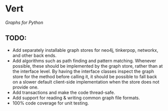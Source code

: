 # Vert
*Graphs for Python*
 
## TODO:

* Add separately installable graph stores for neo4j, tinkerpop, networkx, and 
  other back ends.
* Add algorithms such as path finding and pattern matching. Whenever possible,
  these should be implemented by the graph store, rather than at the interface 
  level. By having the interface classes inspect the graph store for the method
  before calling it, it should be possible to fall back on a slower default 
  client-side implementation when the store does not provide one.
* Add transactions and make the code thread-safe.
* Add support for reading & writing common graph file formats.
* 100% code coverage for unit testing.
